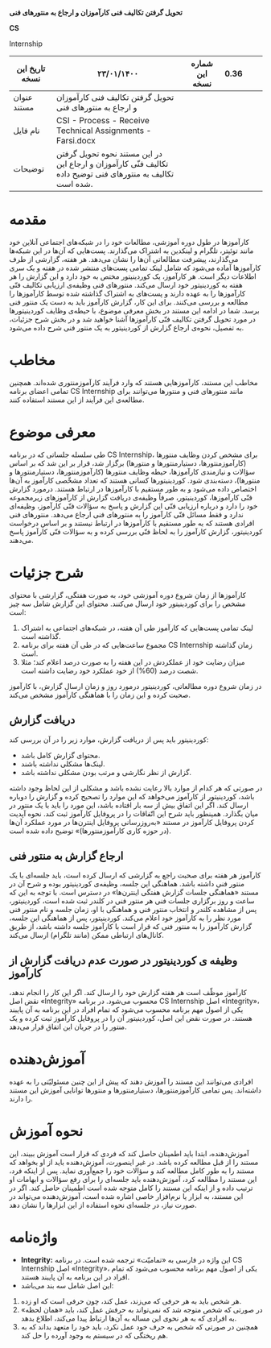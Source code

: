 **تحویل گرفتن تکالیف فنی کارآموزان و ارجاع به منتورهای فنی**

**CS**

Internship

| تاریخ این نسخه | ۲۳/۰۱/۱۴۰۰ | شماره این نسخه | 0.36 |     |     |
| --- | --- | --- | --- | --- | --- |
| عنوان مستند | تحویل گرفتن تکالیف فنی کارآموزان و ارجاع به منتورهای فنی |     |     |     |     |
| نام فایل | CSI - Process - Receive Technical Assignments - Farsi.docx |     |     |     |     |
| توضیحات | در این مستند نحوه تحویل گرفتن تکالیف فنّی کارآموزان و ارجاع این تکالیف به منتورهای فنی توضیح داده شده است. |     |     |     |     |

# مقدمه

کارآموزها در طول دوره آموزشی، مطالعات خود را در شبکه‌های اجتماعی آنلاین خود مانند توئیتر، تلگرام و لینکدین به اشتراک می‌گذارند. پست‌هایی که آن‌ها در این شبکه‌ها می‌گذارند، پیشرفت مطالعاتی آن‌ها را نشان می‌دهد. هر هفته، گزارشی از طرف کارآموز‌ها آماده می‌شود که شامل لینک تمامی پست‌های منتشر شده در هفته و یک سری اطلاعات دیگر است. هر کارآموز، یک کوردینیتور مختص به خود دارد و این گزارش را هر هفته به کوردینیتور خود ارسال می‌کند. منتورهای فنی وظیفه‌ی ارزیابی تکالیف فنّی کارآموزها را به عهده دارند و پست‌های به اشتراک گذاشته شده توسط کارآموزها را مطالعه و بررسی می‌کنند. برای این کار، گزارش کارآموز باید به دست یک منتور فنی برسد. شما در ادامه این مستند در بخش معرفی موضوع، با حیطه‌ی وظایف کوردینیتورها در مورد تحویل گرفتن تکالیف فنّی کارآموزها آشنا خواهید شد و در بخش شرح جزئیات، به تفصیل، نحوه‌ی ارجاع گزارش از کوردینیتور به یک منتور فنی شرح داده می‌شود.

# مخاطب

مخاطب این مستند، کارآموز‌هایی هستند که وارد فرآیند کارآموزمنتوری شده‌اند. همچنین تمامی اعضای برنامه CS Internship مانند منتورهای فنی و منتورها می‌توانند برای مطالعه‌ی این فرآيند از این مستند استفاده کنند.

# معرفی موضوع

طی سلسله جلساتی که در برنامه CS Internship، برای مشخص کردن وظایف منتورها (کارآموزمنتورها، دستیارمنتورها و منتورها) برگزار شد، قرار بر این شد که بر اساس سؤالات و نیازمندی کارآموز‌ها، حیطه‌ وظایف منتورها (کارآموزمنتورها، دستیارمنتورها و منتورها)، دسته‌بندی شود. کوردینیتورها کسانی هستند که تعداد مشخّصی کارآموز به آن‌ها اختصاص داده می‌شود و به طور مستقیم با کارآموزها در ارتباط هستند. درمورد گزارش فنّی کارآموزها، کوردینیتور، صرفاً وظیفه‌ی دریافت گزارش از کارآموزهای زیرمجموعه‌ خود را دارد و درباره‌ ارزیابی فنّی این گزارش و پاسخ به سؤالات فنّی کارآموز، وظیفه‌ای ندارد و فقط مسائل فنّی کارآموز را به منتورهای فنی ارجاع می‌دهد. منتورهای فنی افرادی هستند که به طور مستقیم با کارآموزها در ارتباط نیستند و بر اساس درخواست کوردینیتور، گزارش کارآموز را به لحاظ فنّی بررسی کرده و به سؤالات فنّی کارآموز پاسخ می‌دهند.

# شرح جزئیات

کارآموزها از زمان شروع دوره آموزشی خود، به صورت هفتگی، گزارشی با محتوای مشخص را برای کوردینیتور خود ارسال می‌کنند. محتوای این گزارش شامل سه چیز است:

1. لینک تمامی پست‌هایی که کارآموز طی آن هفته، در شبکه‌های اجتماعی به اشتراک گذاشته است.
2. مجموع ساعت‌هایی که در طی آن هفته برای برنامه CS Internship زمان گذاشته است.
3. میزان رضایت خود از عملکردش در این هفته را به صورت درصد اعلام کند؛ مثلا شصت درصد (60%) از خود عملکرد خود رضایت داشته است.

در زمان شروع دوره مطالعاتی، کوردینیتور درمورد روز و زمان ارسال گزارش، با کارآموز صحبت کرده و این زمان را با هماهنگی کارآموز مشخص می‌کند.

## دریافت گزارش

کوردینیتور باید پس از دریافت گزارش، موارد زیر را در آن بررسی کند:

- محتوای گزارش کامل باشد.
- لینک‌ها مشکلی نداشته باشند.
- گزارش از نظر نگارشی و مرتب بودن مشکلی نداشته باشد.

در صورتی که هر کدام از موارد بالا رعایت نشده باشد و مشکلی از این لحاظ وجود داشته باشد، کوردینیتور از کارآموز می‌خواهد که این موارد را تصحیح کرده و گزارش را دوباره ارسال کند. اگر این اتفاق بیش از سه بار افتاده باشد، این مورد را باید با یک منتور در میان بگذارد. همینطور باید شرح این اتّفاقات را در پروفایل کارآموز ثبت کند. نحوه آپدیت کردن پروفایل کارآموز در مستند «به‌روزرسانی پروفایل اینترن‌ها در مورد عملکرد آن‌ها (در حوزه کاری کارآموزمنتورها)» توضیح داده شده است.

## ارجاع گزارش به منتور فنی

کارآموز هر هفته برای صحبت راجع به گزارشی که ارسال کرده است، باید جلسه‌ای با یک منتور فنی داشته باشد. هماهنگی این جلسه، وظیفه‌ی کوردینیتور بوده و شرح آن در مستند «هماهنگی جلسات گزارش هفتگی اینترن‌ها» در دسترس است. با توجه به این که ساعت و روز برگزاری جلسات فنی هر منتور فنی در کلندر ثبت شده است، کوردینیتور، پس از مشاهده کلندر و انتخاب منتور فنی و هماهنگی با او، زمان جلسه و نام منتور فنی مورد نظر را به کارآموز خود اعلام می‌کند. کوردینیتور، پس از هماهنگی این جلسه، گزارش کارآموز را به منتور فنی که قرار است با کارآموز جلسه داشته باشد، از طریق کانال‌های ارتباطی ممکن (مانند تلگرام) ارسال می‌کند.

## وظیفه ی کوردینیتور در صورت عدم دریافت گزارش از کارآموز

کارآموز موظّف است هر هفته گزارش خود را ارسال کند. اگر این کار را انجام ندهد، نقض اصل «Integrity» محسوب می‌شود. در برنامه CS Internship اصل «Integrity»، یکی از اصول مهم برنامه محسوب می‌شود که تمام افراد در این برنامه به آن پایبند هستند. در صورت نقض این اصل، کوردینیتور آن را در پروفایل کارآموز ثبت کرده و یک منتور را در جریان این اتفاق قرار می‌دهد.

# آموزش‌دهنده

افرادی می‌توانند این مستند را آموزش دهند که پیش از این چنین مسئولیّتی را به عهده داشته‌اند. پس تمامی کارآموزمنتورها، دستیارمنتورها و منتورها توانایی آموزش این مستند را دارند.

# نحوه آموزش

آموزش‌دهنده، ابتدا باید اطمینان حاصل کند که فردی که قرار است آموزش ببیند، این مستند را از قبل مطالعه کرده باشد. در غیر اینصورت، آموزش‌دهنده باید از او بخواهد که مستند را به طور کامل مطالعه کند و سؤالات خود را جمع‌آوری نماید. پس از اینکه فرد، این مستند را مطالعه کرد، آموزش‌دهنده باید جلسه‌ای را برای رفع سؤالات و ابهامات او ترتیب داده و از اینکه این مستند را کامل متوجه شده است اطمینان حاصل کند. اگر در این مستند، به ابزار یا نرم‌افزار خاصی اشاره شده است، آموزش‌دهنده می‌تواند در صورت نیاز، در جلسه‌ای نحوه استفاده از این ابزارها را نشان دهد.

# واژه‌نامه

- **Integrity:** این واژه در فارسی به «تمامیّت» ترجمه شده است. در برنامه CS Internship اصل «Integrity»، یکی از اصول مهم برنامه محسوب می‌شود که تمام افراد در این برنامه به آن پایبند هستند.
- این اصل شامل سه بند می‌باشد:

1. هر شخص باید به هر حرفی که می‌زند، عمل کند، چون حرفی است که او زده.
2. در صورتی که شخص متوجه شد که نمی‌تواند به حرفش عمل کند، باید «همان لحظه» به افرادی که به هر نحوی این مساله به آن‌ها ارتباط پیدا می‌کند، اطلاع بدهد.
3. همچنین در صورتی که شخص به حرف خود عمل نکرد، باید خود را متعهد بداند که به هم ریختگی که در سیستم به وجود آورده را حل کند.

